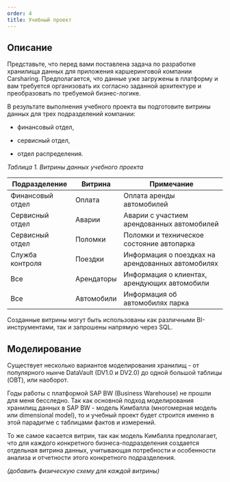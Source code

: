 ```yaml
---
order: 4
title: Учебный проект
---
```


## **Описание**

Представьте, что перед вами поставлена задача по разработке хранилища данных для приложения каршеринговой компании Carsharing. Предполагается, что данные уже загружены в платформу и вам требуется организовать их согласно заданной архитектуре и преобразовать по требуемой бизнес-логике.

В результате выполнения учебного проекта вы подготовите витрины данных для трех подразделений компании:

-  финансовый отдел,

-  сервисный отдел,

-  отдел распределения.

*Таблица 1. Витрины данных учебного проекта*

| **Подразделение** | **Витрина** | **Примечание**                                    |
|-------------------|-------------|---------------------------------------------------|
| Финансовый отдел  | Оплата      | Оплата аренды автомобилей                         |
| Сервисный отдел   | Аварии      | Аварии с участием арендованных автомобилей        |
| Сервисный отдел   | Поломки     | Поломки и техническое состояние автопарка         |
| Служба контроля   | Поездки     | Информация о поездках на арендованных автомобилях |
| Все               | Арендаторы  | Информация о клиентах, арендующих автомобили      |
| Все               | Автомобили  | Информация об автомобилях парка                   |

Созданные витрины могут быть использованы как различными BI-инструментами, так и запрошены напрямую через SQL.

## **Моделирование**

Существует несколько вариантов моделирования хранилищ - от популярного нынче DataVault (DV1.0 и DV2.0) до одной большой таблицы (OBT), или наоборот.

Годы работы с платформой SAP BW (Business Warehouse) не прошли для меня бесследно. Так как основной подход моделирования хранилищ данных в SAP BW - модель Кимбалла (многомерная модель или dimensional model), то и учебный проект будет строится именно в этой парадигме с таблицами фактов и измерений.

То же самое касается витрин, так как модель Кимбалла предполагает, что для каждого конкретного бизнеса-подразделения создается отдельная витрина данных, учитывающая потребности и особенности анализа и отчетности этого конкретного подразделения.

*(добавить физическую схему для каждой витрины)*